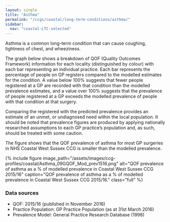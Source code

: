 ```yaml
---
layout: single
title: "Asthma"
permalink: "/ccgs/coastal/long-term-conditions/asthma/"
sidebar:
  nav: "coastal-LTC-selected"
---
```


Asthma is a common long-term condition that can cause coughing, tightness of chest, and wheeziness.

The graph below shows a breakdown of QOF (Quality Outcomes Framework) information for each locality (distinguished by colour) with each bar representing an individual practice. Each bar represents the percentage of people on GP registers compared to the modelled estimates for the condition. A value below 100% suggests that fewer people registered at a GP are recorded with that condition than the modelled prevalence estimates, and a value over 100% suggests that the prevalence of people registered at a GP exceeds the modelled prevalence of people with that condition at that surgery.

Comparing the registered with the predicted prevalence provides an estimate of an unmet, or undiagnosed need within the local population. It should be noted that prevalence figures are produced by applying nationally researched assumptions to each GP practice’s population and, as such, should be treated with some caution.

The figure shows that the QOF prevalence of asthma for most GP surgeries in NHS Coastal West Sussex CCG is smaller than the modelled prevalence. 

{% include figure image_path="/assets/images/ccg-profiles/coastal/Asthma_09GQOF_Mod_prev1516.png" alt="QOF prevalence of asthma as a % of modelled prevalence in Coastal West Sussex CCG 2015/16" caption="QOF prevalence of asthma as a % of modelled prevalence in Coastal West Sussex CCG 2015/16." class="full" %}

### Data sources
- QOF: 2015/16 (published in November 2016)
- Practice Population: GP Practice Population (as at 31st March 2016)
- Prevalence Model: General Practice Research Database (1998)